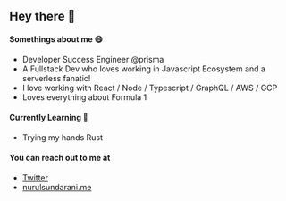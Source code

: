 ## Hey there 👋

#### Somethings about me :smile:

- Developer Success Engineer @prisma
- A Fullstack Dev who loves working in Javascript Ecosystem and a serverless fanatic!
- I love working with React / Node / Typescript / GraphQL / AWS / GCP
- Loves everything about Formula 1 

#### Currently Learning :book:

- Trying my hands Rust


#### You can reach out to me at

- [Twitter](https://twitter.com/NurulSundarani)
- [nurulsundarani.me](https://nurulsundarani.me/)



<!--
**nurul3101/nurul3101** is a ✨ _special_ ✨ repository because its `README.md` (this file) appears on your GitHub profile.

Here are some ideas to get you started:

- 🔭 I’m currently working on ...
- 🌱 I’m currently learning ...
- 👯 I’m looking to collaborate on ...
- 🤔 I’m looking for help with ...
- 💬 Ask me about ...
- 📫 How to reach me: ...
- 😄 Pronouns: ...
- ⚡ Fun fact: ...
-->

